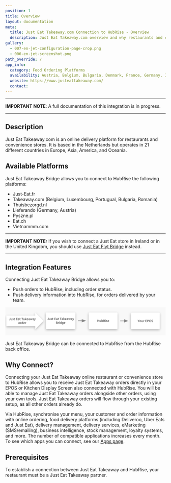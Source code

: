 ```yaml
---
position: 1
title: Overview
layout: documentation
meta:
  title: Just Eat Takeaway.com Connection to HubRise - Overview
  description: Just Eat Takeaway.com overview and why restaurants and convenience stores should connect it to HubRise. With a connection orders are sent to your working tools - EPOS, KDS.
gallery:
  - 007-en-jet-configuration-page-crop.png
  - 006-en-jet-screenshot.png
path_override: /
app_info:
  category: Food Ordering Platforms
  availability: Austria, Belgium, Bulgaria, Denmark, France, Germany, Ireland, Italy, Luxembourg, Netherlands, Norway, Poland, Portugal, Romania, Spain, Switzerland, United Kingdom, Australia, New Zealand, Israel, Canada
  website: https://www.justeattakeaway.com/
  contact: 
---
```


-----

**IMPORTANT NOTE**: A full documentation of this integration is in progress.

-----

## Description

Just Eat Takeaway.com is an online delivery platform for restaurants and convenience stores.
It is based in the Netherlands but operates in 21 different countries in Europe, Asia, America, and Oceania.

## Available Platforms

Just Eat Takeaway Bridge allows you to connect to HubRise the following platforms:

- Just-Eat.fr
- Takeaway.com (Belgium, Luxembourg, Portugual, Bulgaria, Romania)
- Thuisbezorgd.nl
- Lieferando (Germany, Austria)
- Pyszne.pl
- Eat.ch
- Vietnammm.com

---

**IMPORTANT NOTE:** If you wish to connect a Just Eat store in Ireland or in the United Kingdom, you should use [Just Eat Flyt Bridge](/apps/just-eat-flyt/) instead.

---


## Integration Features

Connecting Just Eat Takeaway Bridge allows you to:

- Push orders to HubRise, including order status.
- Push delivery information into HubRise, for orders delivered by your team.

![Diagram of the connection flow between Just Eat Takeaway, Just Eat Takeaway Bridge, and HubRise](../images/000-en-2x-jet-connection-diagram.png)

Just Eat Takeaway Bridge can be connected to HubRise from the HubRise back office.

## Why Connect?

Connecting your Just Eat Takeaway online restaurant or convenience store to HubRise allows you to receive Just Eat Takeaway orders directly in your EPOS or Kitchen Display Screen also connected with HubRise.
You will be able to manage Just Eat Takeaway orders alongside other orders, using your own tools. Just Eat Takeaway orders will flow through your existing setup, as all other orders already do.

Via HubRise, synchronise your menu, your customer and order information with online ordering, food delivery platforms (including Deliveroo, Uber Eats and Just Eat), delivery management, delivery services, eMarketing (SMS/emailing), business intelligence, stock management, loyalty systems, and more. The number of compatible applications increases every month. To see which apps you can connect, see our [Apps page](/apps).

## Prerequisites

To establish a connection between Just Eat Takeaway and HubRise, your restaurant must be a Just Eat Takeaway partner.
